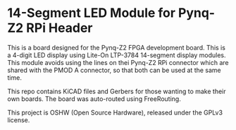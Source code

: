 # 14-Segment LED Module for Pynq-Z2 RPi Header 

This is a board designed for the Pynq-Z2 FPGA development board.  This is a
4-digit LED display using Lite-On LTP-3784 14-segment display modules.  This
module avoids using the lines on thei Pynq-Z2 RPi connector which are shared
with the PMOD A connector, so that both can be used at the same time.

This repo contains KiCAD files and Gerbers for those wanting to make their
own boards.  The board was auto-routed using FreeRouting.

This project is OSHW (Open Source Hardware), released under the GPLv3 license.


